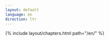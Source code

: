 ```yaml
---
layout: default
language: en
direction: ltr
---
```


{% include layout/chapters.html path="/en/" %}
